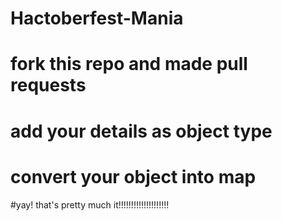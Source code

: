 # Hactoberfest-Mania
# fork this repo and made pull requests
# add your details as object type
# convert your object into map 
#yay! that's pretty much it!!!!!!!!!!!!!!!!!!!!
